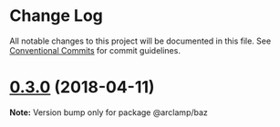 # Change Log

All notable changes to this project will be documented in this file.
See [Conventional Commits](https://conventionalcommits.org) for commit guidelines.

<a name="0.3.0"></a>
# [0.3.0](https://github.com/arclamp/lerna-tutorial2/compare/v0.2.0...v0.3.0) (2018-04-11)




**Note:** Version bump only for package @arclamp/baz
